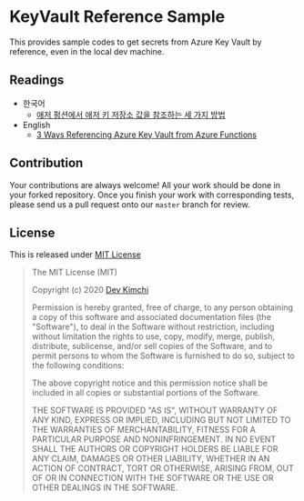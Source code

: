 # KeyVault Reference Sample #

This provides sample codes to get secrets from Azure Key Vault by reference, even in the local dev machine.


## Readings ##

* 한국어
  * [애저 펑션에서 애저 키 저장소 값을 참조하는 세 가지 방법](https://blog.aliencube.org/ko/2020/04/30/3-ways-referencing-azure-key-vault-from-azure-functions/)
* English
  * [3 Ways Referencing Azure Key Vault from Azure Functions](https://devkimchi.com/2020/04/30/3-ways-referencing-azure-key-vault-from-azure-functions/)


## Contribution ##

Your contributions are always welcome! All your work should be done in your forked repository. Once you finish your work with corresponding tests, please send us a pull request onto our `master` branch for review.


## License ##

This is released under [MIT License](http://opensource.org/licenses/MIT)

> The MIT License (MIT)
>
> Copyright (c) 2020 [Dev Kimchi](https://devkimchi.com)
> 
> Permission is hereby granted, free of charge, to any person obtaining a copy of this software and associated documentation files (the "Software"), to deal in the Software without restriction, including without limitation the rights to use, copy, modify, merge, publish, distribute, sublicense, and/or sell copies of the Software, and to permit persons to whom the Software is furnished to do so, subject to the following conditions:
> 
> The above copyright notice and this permission notice shall be included in all copies or substantial portions of the Software.
> 
> THE SOFTWARE IS PROVIDED "AS IS", WITHOUT WARRANTY OF ANY KIND, EXPRESS OR IMPLIED, INCLUDING BUT NOT LIMITED TO THE WARRANTIES OF MERCHANTABILITY, FITNESS FOR A PARTICULAR PURPOSE AND NONINFRINGEMENT. IN NO EVENT SHALL THE AUTHORS OR COPYRIGHT HOLDERS BE LIABLE FOR ANY CLAIM, DAMAGES OR OTHER LIABILITY, WHETHER IN AN ACTION OF CONTRACT, TORT OR OTHERWISE, ARISING FROM, OUT OF OR IN CONNECTION WITH THE SOFTWARE OR THE USE OR OTHER DEALINGS IN THE SOFTWARE.
